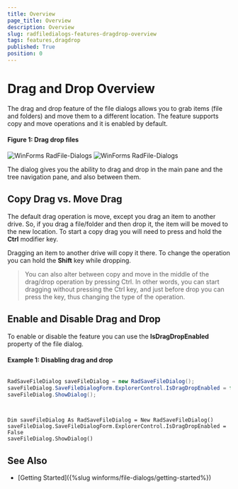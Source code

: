 ```yaml
---
title: Overview
page_title: Overview
description: Overview
slug: radfiledialogs-features-dragdrop-overview
tags: features,dragdrop
published: True
position: 0
---
```


# Drag and Drop Overview

The drag and drop feature of the file dialogs allows you to grab items (file and folders) and move them to a different location. The feature supports copy and move operations and it is enabled by default. 

#### Figure 1: Drag drop files

![WinForms RadFile-Dialogs ](images/filedialogs-drag-drop-overview001.png) ![WinForms RadFile-Dialogs ](images/filedialogs-drag-drop-overview002.png)

The dialog gives you the ability to drag and drop in the main pane and the tree navigation pane, and also between them.

## Copy Drag vs. Move Drag

The default drag operation is move, except you drag an item to another drive. So, if you drag a file/folder and then drop it, the item will be moved to the new location. To start a copy drag you will need to press and hold the __Ctrl__ modifier key.

Dragging an item to another drive will copy it there. To change the operation you can hold the __Shift__ key while dropping.

> You can also alter between copy and move in the middle of the drag/drop operation by pressing Ctrl. In other words, you can start dragging without pressing the Ctrl key, and just before drop you can press the key, thus changing the type of the operation.

## Enable and Disable Drag and Drop

To enable or disable the feature you can use the __IsDragDropEnabled__ property of the file dialog.

#### Example 1: Disabling drag and drop

````C#

RadSaveFileDialog saveFileDialog = new RadSaveFileDialog();		
saveFileDialog.SaveFileDialogForm.ExplorerControl.IsDragDropEnabled = false;	
saveFileDialog.ShowDialog();	
		

````
````VB.NET

Dim saveFileDialog As RadSaveFileDialog = New RadSaveFileDialog()
saveFileDialog.SaveFileDialogForm.ExplorerControl.IsDragDropEnabled = False
saveFileDialog.ShowDialog()

````

## See Also  
* [Getting Started]({%slug winforms/file-dialogs/getting-started%})
